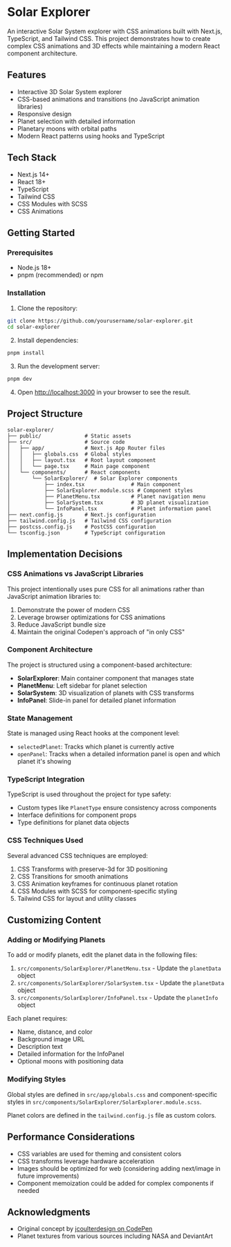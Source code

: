 # Solar Explorer

An interactive Solar System explorer with CSS animations built with Next.js, TypeScript, and Tailwind CSS. This project demonstrates how to create complex CSS animations and 3D effects while maintaining a modern React component architecture.

## Features

- Interactive 3D Solar System explorer
- CSS-based animations and transitions (no JavaScript animation libraries)
- Responsive design
- Planet selection with detailed information
- Planetary moons with orbital paths
- Modern React patterns using hooks and TypeScript

## Tech Stack

- Next.js 14+
- React 18+
- TypeScript
- Tailwind CSS
- CSS Modules with SCSS
- CSS Animations

## Getting Started

### Prerequisites

- Node.js 18+ 
- pnpm (recommended) or npm

### Installation

1. Clone the repository:

```bash
git clone https://github.com/yourusername/solar-explorer.git
cd solar-explorer
```

2. Install dependencies:

```bash
pnpm install
```

3. Run the development server:

```bash
pnpm dev
```

4. Open [http://localhost:3000](http://localhost:3000) in your browser to see the result.

## Project Structure

```
solar-explorer/
├── public/              # Static assets
├── src/                 # Source code
│   ├── app/             # Next.js App Router files
│   │   ├── globals.css  # Global styles
│   │   ├── layout.tsx   # Root layout component
│   │   └── page.tsx     # Main page component
│   └── components/      # React components
│       └── SolarExplorer/  # Solar Explorer components
│           ├── index.tsx               # Main component
│           ├── SolarExplorer.module.scss # Component styles
│           ├── PlanetMenu.tsx          # Planet navigation menu
│           ├── SolarSystem.tsx         # 3D planet visualization
│           └── InfoPanel.tsx           # Planet information panel
├── next.config.js       # Next.js configuration
├── tailwind.config.js   # Tailwind CSS configuration
├── postcss.config.js    # PostCSS configuration
└── tsconfig.json        # TypeScript configuration
```

## Implementation Decisions

### CSS Animations vs JavaScript Libraries

This project intentionally uses pure CSS for all animations rather than JavaScript animation libraries to:

1. Demonstrate the power of modern CSS
2. Leverage browser optimizations for CSS animations
3. Reduce JavaScript bundle size
4. Maintain the original Codepen's approach of "in only CSS"

### Component Architecture

The project is structured using a component-based architecture:

- **SolarExplorer**: Main container component that manages state
- **PlanetMenu**: Left sidebar for planet selection
- **SolarSystem**: 3D visualization of planets with CSS transforms
- **InfoPanel**: Slide-in panel for detailed planet information

### State Management

State is managed using React hooks at the component level:

- `selectedPlanet`: Tracks which planet is currently active
- `openPanel`: Tracks when a detailed information panel is open and which planet it's showing

### TypeScript Integration

TypeScript is used throughout the project for type safety:

- Custom types like `PlanetType` ensure consistency across components
- Interface definitions for component props
- Type definitions for planet data objects

### CSS Techniques Used

Several advanced CSS techniques are employed:

1. CSS Transforms with preserve-3d for 3D positioning
2. CSS Transitions for smooth animations
3. CSS Animation keyframes for continuous planet rotation
4. CSS Modules with SCSS for component-specific styling
5. Tailwind CSS for layout and utility classes

## Customizing Content

### Adding or Modifying Planets

To add or modify planets, edit the planet data in the following files:

1. `src/components/SolarExplorer/PlanetMenu.tsx` - Update the `planetData` object
2. `src/components/SolarExplorer/SolarSystem.tsx` - Update the `planetData` object
3. `src/components/SolarExplorer/InfoPanel.tsx` - Update the `planetInfo` object

Each planet requires:
- Name, distance, and color
- Background image URL
- Description text
- Detailed information for the InfoPanel
- Optional moons with positioning data

### Modifying Styles

Global styles are defined in `src/app/globals.css` and component-specific styles in `src/components/SolarExplorer/SolarExplorer.module.scss`.

Planet colors are defined in the `tailwind.config.js` file as custom colors.

## Performance Considerations

- CSS variables are used for theming and consistent colors
- CSS transforms leverage hardware acceleration
- Images should be optimized for web (considering adding next/image in future improvements)
- Component memoization could be added for complex components if needed

## Acknowledgments

- Original concept by [jcoulterdesign on CodePen](https://codepen.io/jcoulterdesign/pen/ZxXbeP)
- Planet textures from various sources including NASA and DeviantArt